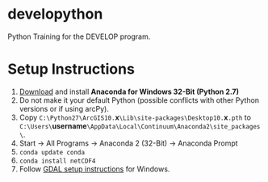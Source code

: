# developython
Python Training for the DEVELOP program.

# Setup Instructions

1. [Download](https://www.continuum.io/downloads) and install __Anaconda for Windows 32-Bit (Python 2.7)__
2. Do not make it your default Python (possible conflicts with other Python versions or if using arcPy).
3. Copy `C:\Python27\ArcGIS10.`__x__`\Lib\site-packages\Desktop10.`__x__`.pth` to `C:\Users\`__username__`\AppData\Local\Continuum\Anaconda2\site_packages\`.
4. Start -> All Programs -> Anaconda 2 (32-Bit) -> Anaconda Prompt
5. `conda update conda`
6. `conda install netCDF4`
7. Follow [GDAL setup instructions](https://github.com/edmondb/developython/blob/master/gdal_instructions_Win7.txt) for Windows.
